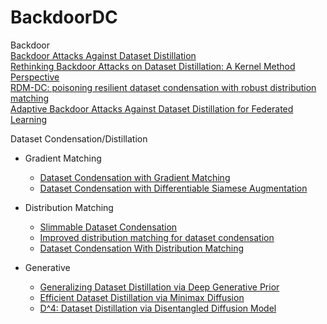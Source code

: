 # BackdoorDC
Backdoor  
[Backdoor Attacks Against Dataset Distillation](https://www.ndss-symposium.org/wp-content/uploads/2023/02/ndss2023_f287_paper.pdf)  
[Rethinking Backdoor Attacks on Dataset Distillation: A Kernel Method Perspective](https://openreview.net/forum?id=iCNOK45Csv)  
[RDM-DC: poisoning resilient dataset condensation with robust distribution matching](https://proceedings.mlr.press/v216/zheng23a.html)  
[Adaptive Backdoor Attacks Against Dataset Distillation for Federated Learning](https://ieeexplore.ieee.org/abstract/document/10622462)  

Dataset Condensation/Distillation  
- Gradient Matching
  - [Dataset Condensation with Gradient Matching](https://openreview.net/forum?id=mSAKhLYLSsl&continueFlag=634046c11e178a0606b18ce2de87a924)
  - [Dataset Condensation with Differentiable Siamese Augmentation](https://proceedings.mlr.press/v139/zhao21a.html)
  
- Distribution Matching
  - [Slimmable Dataset Condensation](https://openaccess.thecvf.com/content/CVPR2023/html/Liu_Slimmable_Dataset_Condensation_CVPR_2023_paper.html)
  - [Improved distribution matching for dataset condensation](https://openaccess.thecvf.com/content/CVPR2023/html/Zhao_Improved_Distribution_Matching_for_Dataset_Condensation_CVPR_2023_paper.html)
  - [Dataset Condensation With Distribution Matching](https://openaccess.thecvf.com/content/WACV2023/html/Zhao_Dataset_Condensation_With_Distribution_Matching_WACV_2023_paper.html)

- Generative
  - [Generalizing Dataset Distillation via Deep Generative Prior](https://openaccess.thecvf.com/content/CVPR2023/html/Cazenavette_Generalizing_Dataset_Distillation_via_Deep_Generative_Prior_CVPR_2023_paper.html)
  - [Efficient Dataset Distillation via Minimax Diffusion](https://openaccess.thecvf.com/content/CVPR2024/html/Gu_Efficient_Dataset_Distillation_via_Minimax_Diffusion_CVPR_2024_paper.html)
  - [D^4: Dataset Distillation via Disentangled Diffusion Model](https://openaccess.thecvf.com/content/CVPR2024/html/Su_D4_Dataset_Distillation_via_Disentangled_Diffusion_Model_CVPR_2024_paper.html)

